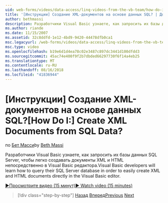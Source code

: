 ```yaml
---
uid: web-forms/videos/data-access/linq-videos-from-the-vb-team/how-do-i-create-xml-documents-from-sql-data
title: '[Инструкции] Создание XML-документов на основе данных SQL? | Документы Майкрософт'
author: bethmassi
description: Разработчики Visual Basic узнаете, как запросить их базы данных SQL Server, чтобы легко создавать документы XML и HTML непосредственно в редактор Visual Basic...
ms.author: riande
ms.date: 11/15/2007
ms.assetid: 32c8ddfd-1e12-4bd9-9420-44478dfb0ca1
msc.legacyurl: /web-forms/videos/data-access/linq-videos-from-the-vb-team/how-do-i-create-xml-documents-from-sql-data
msc.type: video
ms.openlocfilehash: b19e6d1d4ea78c02e3487c897dc3441d100dfdd3
ms.sourcegitcommit: 45ac74e400f9f2b7dbded66297730f6f14a4eb25
ms.translationtype: MT
ms.contentlocale: ru-RU
ms.lasthandoff: 08/16/2018
ms.locfileid: "41836944"
---
```

<a name="how-do-i-create-xml-documents-from-sql-data"></a><span data-ttu-id="c4289-104">[Инструкции] Создание XML-документов на основе данных SQL?</span><span class="sxs-lookup"><span data-stu-id="c4289-104">[How Do I:] Create XML Documents from SQL Data?</span></span>
====================
<span data-ttu-id="c4289-105">по [Бет Масси](https://github.com/bethmassi)</span><span class="sxs-lookup"><span data-stu-id="c4289-105">by [Beth Massi](https://github.com/bethmassi)</span></span>

<span data-ttu-id="c4289-106">Разработчики Visual Basic узнаете, как запросить их базы данных SQL Server, чтобы легко создавать документы XML и HTML непосредственно в Visual Basic редактора.</span><span class="sxs-lookup"><span data-stu-id="c4289-106">Visual Basic developers will learn how to query their SQL Server database in order to easily create XML and HTML documents directly in the Visual Basic editor.</span></span>

[<span data-ttu-id="c4289-107">&#9654;Просмотрите видео (15 минут)</span><span class="sxs-lookup"><span data-stu-id="c4289-107">&#9654; Watch video (15 minutes)</span></span>](https://channel9.msdn.com/Blogs/ASP-NET-Site-Videos/how-do-i-create-xml-documents-from-sql-data)

> [!div class="step-by-step"]
> <span data-ttu-id="c4289-108">[Назад](how-do-i-enable-xml-intellisense-and-use-xml-namespaces.md)
> [Вперед](how-do-i-create-excel-spreadsheets-using-linq-to-xml.md)</span><span class="sxs-lookup"><span data-stu-id="c4289-108">[Previous](how-do-i-enable-xml-intellisense-and-use-xml-namespaces.md)
[Next](how-do-i-create-excel-spreadsheets-using-linq-to-xml.md)</span></span>
